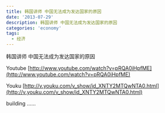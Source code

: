 ```yaml
---
title: 韩国讲师 中国无法成为发达国家的原因
date: '2013-07-29'
description: 韩国讲师 中国无法成为发达国家的原因
categories: 'economy'
tags:
  - 经济
---
```

韩国讲师 中国无法成为发达国家的原因

Youtube [http://www.youtube.com/watch?v=pRQA0iHpfME](http://www.youtube.com/watch?v=pRQA0iHpfME)

Youku [http://v.youku.com/v_show/id_XNTY2MTQwNTA0.html](http://v.youku.com/v_show/id_XNTY2MTQwNTA0.html)

building ......
